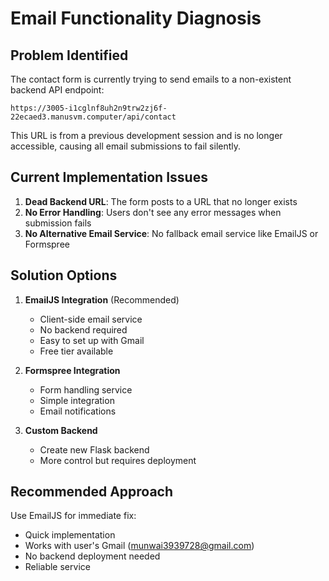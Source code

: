 # Email Functionality Diagnosis

## Problem Identified

The contact form is currently trying to send emails to a non-existent backend API endpoint:
```
https://3005-i1cglnf8uh2n9trw2zj6f-22ecaed3.manusvm.computer/api/contact
```

This URL is from a previous development session and is no longer accessible, causing all email submissions to fail silently.

## Current Implementation Issues

1. **Dead Backend URL**: The form posts to a URL that no longer exists
2. **No Error Handling**: Users don't see any error messages when submission fails
3. **No Alternative Email Service**: No fallback email service like EmailJS or Formspree

## Solution Options

1. **EmailJS Integration** (Recommended)
   - Client-side email service
   - No backend required
   - Easy to set up with Gmail
   - Free tier available

2. **Formspree Integration**
   - Form handling service
   - Simple integration
   - Email notifications

3. **Custom Backend**
   - Create new Flask backend
   - More control but requires deployment

## Recommended Approach

Use EmailJS for immediate fix:
- Quick implementation
- Works with user's Gmail (munwai3939728@gmail.com)
- No backend deployment needed
- Reliable service

